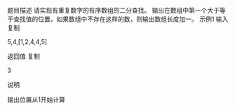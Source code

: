 题目描述
请实现有重复数字的有序数组的二分查找。
输出在数组中第一个大于等于查找值的位置，如果数组中不存在这样的数，则输出数组长度加一。
示例1
输入
复制

5,4,[1,2,4,4,5]

返回值
复制

3

说明

输出位置从1开始计算 

